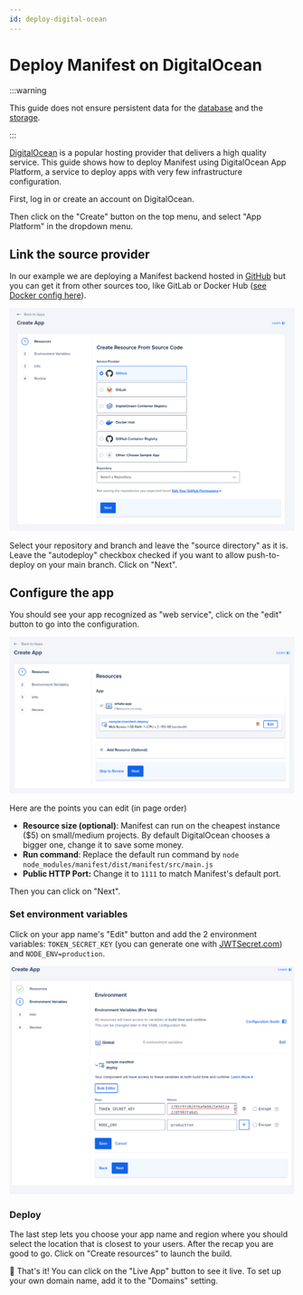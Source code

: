 ```yaml
---
id: deploy-digital-ocean
---
```


# Deploy Manifest on DigitalOcean

:::warning

This guide does not ensure persistent data for the [database](./deploy.md#database) and the [storage](./deploy.md#storage).

:::

[DigitalOcean](https://www.digitalocean.com/) is a popular hosting provider that delivers a high quality service. This guide shows how to deploy Manifest using DigitalOcean App Platform, a service to deploy apps with very few infrastructure configuration.

First, log in or create an account on DigitalOcean.

Then click on the "Create" button on the top menu, and select "App Platform" in the dropdown menu.

## Link the source provider

In our example we are deploying a Manifest backend hosted in [GitHub](https://github.com/) but you can get it from other sources too, like GitLab or Docker Hub ([see Docker config here](./deploy.md#docker)).

![DigitalOcean source selection](./assets/images/deploy/do1.png)

Select your repository and branch and leave the "source directory" as it is. Leave the "autodeploy" checkbox checked if you want to allow push-to-deploy on your main branch. Click on "Next".

## Configure the app

You should see your app recognized as "web service", click on the "edit" button to go into the configuration.

![DigitalOcean web service edition](./assets/images/deploy/do2.png)

Here are the points you can edit (in page order)

- **Resource size (optional)**: Manifest can run on the cheapest instance ($5) on small/medium projects. By default DigitalOcean chooses a bigger one, change it to save some money.
- **Run command**: Replace the default run command by `node node_modules/manifest/dist/manifest/src/main.js`
- **Public HTTP Port:** Change it to `1111` to match Manifest's default port.

Then you can click on "Next".

### Set environment variables

Click on your app name's "Edit" button and add the 2 environment variables: `TOKEN_SECRET_KEY` (you can generate one with [JWTSecret.com](https://jwtsecret.com/generate)) and `NODE_ENV=production`.

![DigitalOcean environment variable settings](./assets/images/deploy/do3.png)

### Deploy

The last step lets you choose your app name and region where you should select the location that is closest to your users. After the recap you are good to go. Click on "Create resources" to launch the build.

🎉 That's it! You can click on the "Live App" button to see it live. To set up your own domain name, add it to the "Domains" setting.
